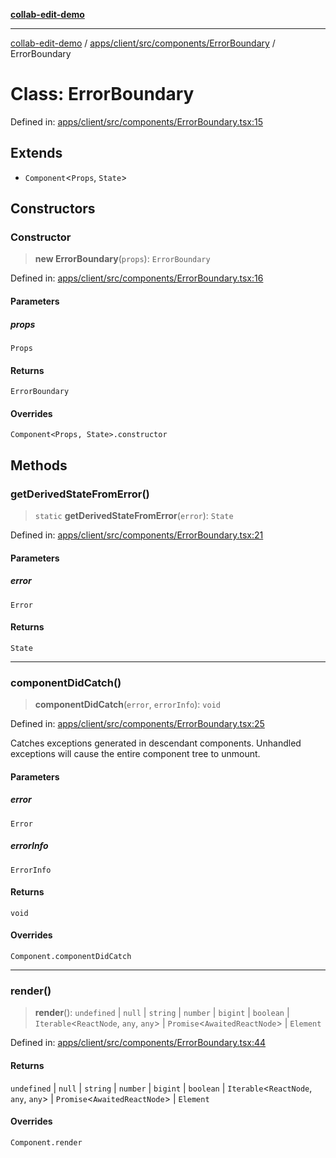 [**collab-edit-demo**](../../../../../../README.md)

***

[collab-edit-demo](../../../../../../README.md) / [apps/client/src/components/ErrorBoundary](../README.md) / ErrorBoundary

# Class: ErrorBoundary

Defined in: [apps/client/src/components/ErrorBoundary.tsx:15](https://github.com/austyle-io/pub-sub-demo/blob/facd25f09850fc4e78e94ce267c52e173d869933/apps/client/src/components/ErrorBoundary.tsx#L15)

## Extends

- `Component`\<`Props`, `State`\>

## Constructors

### Constructor

> **new ErrorBoundary**(`props`): `ErrorBoundary`

Defined in: [apps/client/src/components/ErrorBoundary.tsx:16](https://github.com/austyle-io/pub-sub-demo/blob/facd25f09850fc4e78e94ce267c52e173d869933/apps/client/src/components/ErrorBoundary.tsx#L16)

#### Parameters

##### props

`Props`

#### Returns

`ErrorBoundary`

#### Overrides

`Component<Props, State>.constructor`

## Methods

### getDerivedStateFromError()

> `static` **getDerivedStateFromError**(`error`): `State`

Defined in: [apps/client/src/components/ErrorBoundary.tsx:21](https://github.com/austyle-io/pub-sub-demo/blob/facd25f09850fc4e78e94ce267c52e173d869933/apps/client/src/components/ErrorBoundary.tsx#L21)

#### Parameters

##### error

`Error`

#### Returns

`State`

***

### componentDidCatch()

> **componentDidCatch**(`error`, `errorInfo`): `void`

Defined in: [apps/client/src/components/ErrorBoundary.tsx:25](https://github.com/austyle-io/pub-sub-demo/blob/facd25f09850fc4e78e94ce267c52e173d869933/apps/client/src/components/ErrorBoundary.tsx#L25)

Catches exceptions generated in descendant components. Unhandled exceptions will cause
the entire component tree to unmount.

#### Parameters

##### error

`Error`

##### errorInfo

`ErrorInfo`

#### Returns

`void`

#### Overrides

`Component.componentDidCatch`

***

### render()

> **render**(): `undefined` \| `null` \| `string` \| `number` \| `bigint` \| `boolean` \| `Iterable`\<`ReactNode`, `any`, `any`\> \| `Promise`\<`AwaitedReactNode`\> \| `Element`

Defined in: [apps/client/src/components/ErrorBoundary.tsx:44](https://github.com/austyle-io/pub-sub-demo/blob/facd25f09850fc4e78e94ce267c52e173d869933/apps/client/src/components/ErrorBoundary.tsx#L44)

#### Returns

`undefined` \| `null` \| `string` \| `number` \| `bigint` \| `boolean` \| `Iterable`\<`ReactNode`, `any`, `any`\> \| `Promise`\<`AwaitedReactNode`\> \| `Element`

#### Overrides

`Component.render`
